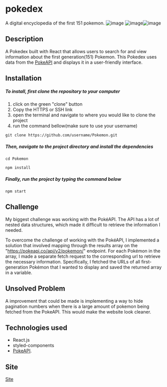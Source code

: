 # pokedex
A digital encyclopedia of the first 151 pokemon.
![image](https://user-images.githubusercontent.com/108766758/222988739-b80ea013-6939-441e-b3ad-aa9af435ecb5.png)
![image]()![image](https://user-images.githubusercontent.com/108766758/223137078-71e2854b-54ad-44ed-b84a-1d7a1021ac1b.png)


## Description
A Pokedex built with React that allows users to search for and view information about the first generation(151) Pokemon. This Pokedex uses data from the [PokeAPI](https://pokeapi.co/) and displays it in a user-friendly interface.

## Installation
##### To install, first clone the repository to your computer
1. click on the green "clone" button
2. Copy the HTTPS or SSH link
3. open the terminal and navigate to where you would like to clone the project
4. run the command bellow(make sure to use your username)
```
git clone https://github.com/username/Pokemon.git
```    
##### Then, navigate to the project directory and install the dependencies
```
cd Pokemon
```
```
npm install
```

##### Finally, run the project by typing the command below
    npm start
    
## Challenge
My biggest challenge was working with the PokéAPI. The API has a lot of nested data structures, which made it difficult to retrieve the information I  needed. 

To overcome the challenge of working with the PokéAPI, I implemented a solution that involved mapping through the results array on the "https://pokeapi.co/api/v2/pokemon/" endpoint. For each Pokémon in the array, I made a separate fetch request to the corresponding url to retrieve the necessary information. Specifically, I fetched the URLs of all first-generation Pokémon that I wanted to display and saved the returned array in a variable. 

## Unsolved Problem
A improvement that could be made is implementing a way to hide pagination numbers when there is a large amount of pokemon being fetched from the PokeAPI. This would make the website look cleaner.

## Technologies used  
+ React.js
+ styled-components 
+ [PokeAPI](https://pokeapi.co/).

## Site
[Site](https://pokelibrary.netlify.app/)
